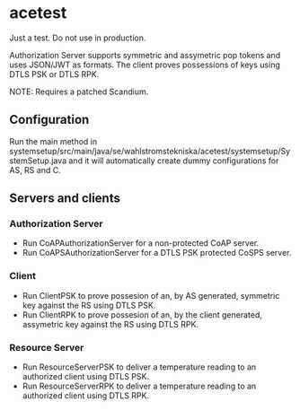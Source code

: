 # acetest
Just a test. Do not use in production.

Authorization Server supports symmetric and assymetric pop tokens and uses JSON/JWT as formats. The client proves possessions of keys using DTLS PSK or DTLS RPK.

NOTE: Requires a patched Scandium.

## Configuration
Run the main method in systemsetup/src/main/java/se/wahlstromstekniska/acetest/systemsetup/SystemSetup.java and it will automatically create dummy configurations for AS, RS and C.

## Servers and clients

### Authorization Server
- Run CoAPAuthorizationServer for a non-protected CoAP server.
- Run CoAPSAuthorizationServer for a DTLS PSK protected CoSPS server.

### Client
- Run ClientPSK to prove possesion of an, by AS generated, symmetric key against the RS using DTLS PSK.
- Run ClientRPK to prove possesion of an, by the client generated, assymetric key against the RS using DTLS RPK.

### Resource Server
- Run ResourceServerPSK to deliver a temperature reading to an authorized client using DTLS PSK.
- Run ResourceServerRPK to deliver a temperature reading to an authorized client using DTLS RPK.

